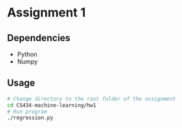 # Assignment 1

## Dependencies
- Python
- Numpy

## Usage
```sh
# Change directory to the root folder of the assignment
cd CS434-machine-learning/hw1
# Run program
./regression.py
```
